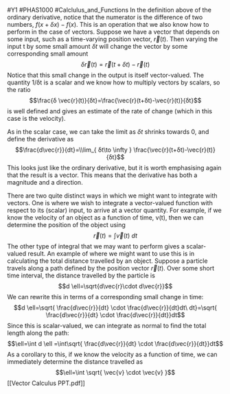 #Y1 #PHAS1000 #Calclulus_and_Functions 
In the definition above of the ordinary derivative, notice that the numerator is the difference of two numbers, $f (x + δx) − f (x)$. This is an operation that  we also know how to perform in the case of vectors. Suppose we have a vector that depends on some input, such as a time-varying position vector, $\vec{r}(t)$. Then varying the input t by some small amount $δt$ will change the vector by some corresponding small amount
$$δ \vec{r}(t)=\vec{r}(t+δt)-\vec{r}(t)$$
Notice that this small change in the output is itself vector-valued. The quantity 1/δt is a scalar and we know how to multiply vectors by scalars, so the ratio
$$\frac{δ \vec{r}(t)}{δt}=\frac{\vec{r}(t+δt)-\vec{r}(t)}{δt}$$
is well defined and gives an estimate of the rate of change (which in this case is the velocity).  

As in the scalar case, we can take the limit as $δt$ shrinks towards 0, and define the derivative as
$$\frac{d\vec{r}}{dt}=\\lim_{  δt\to \infty } \frac{\vec{r}(t+δt)-\vec{r}(t)}{δt}$$
This looks just like the ordinary derivative, but it is worth emphasising again that the result is a vector. This means that the derivative has both a magnitude and a direction.  

There are two quite distinct ways in which we might want to integrate with vectors. One is where we wish to integrate a vector-valued function with respect to its (scalar) input, to arrive at a vector quantity. For example, if we know the velocity of an object as a function of time, v(t), then we can determine the position of the object using
$$\vec{r}(t)=\int \vec{v}(t)\ dt$$
The other type of integral that we may want to perform gives a scalar-valued result. An example of where we might want to use this is in calculating the total distance travelled by an object. Suppose a particle travels along a path defined by the position vector $\vec{r}(t)$. Over some short time interval, the distance travelled by the particle is
$$d \ell=\sqrt{d\vec{r}\cdot d\vec{r}}$$
We can rewrite this in terms of a corresponding small change in time:
$$d \ell=\sqrt{ \frac{d\vec{r}}{dt} \cdot \frac{d\vec{r}}{dt}dt\ dt}=\sqrt{ \frac{d\vec{r}}{dt} \cdot \frac{d\vec{r}}{dt}}dt$$
Since this is scalar-valued, we can integrate as normal to find the total length along the path:
$$\ell=\int d \ell =\int\sqrt{ \frac{d\vec{r}}{dt} \cdot \frac{d\vec{r}}{dt}}dt$$
As a corollary to this, if we know the velocity as a function of time, we can immediately determine the distance travelled as
$$\ell=\int \sqrt{ \vec{v} \cdot \vec{v} }$$
[[Vector Calculus PPT.pdf]]
